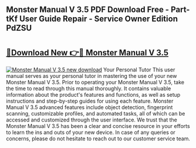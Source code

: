 ## Monster Manual V 3.5 PDF Download Free - Part-tKf User Guide Repair - Service Owner Edition PdZSU

# <h2><a href="http://cf27441.oget.top/?id=Monster+Manual+V+3.5">🔗Download New 👉🔴 Monster Manual V 3.5</a></h2>

[![Monster Manual V 3.5 new download](https://i.imgur.com/5g1atiW.png)](http://cf27441.oget.top/?id=Monster+Manual+V+3.5)
Your Personal Tutor This user manual serves as your personal tutor in mastering the use of your new Monster Manual V 3.5. Prior to operating your Monster Manual V 3.5, take the time to read through this manual thoroughly. It contains valuable information about the product's features and functions, as well as setup instructions and step-by-step guides for using each feature. Monster Manual V 3.5 advanced features include object detection, fingerprint scanning, customizable profiles, and automated tasks, all of which can be accessed and customized through the user interface. We trust that the Monster Manual V 3.5 has been a clear and concise resource in your efforts to learn the ins and outs of your new device. In case of any queries or concerns, please do not hesitate to reach out to our customer service team.
